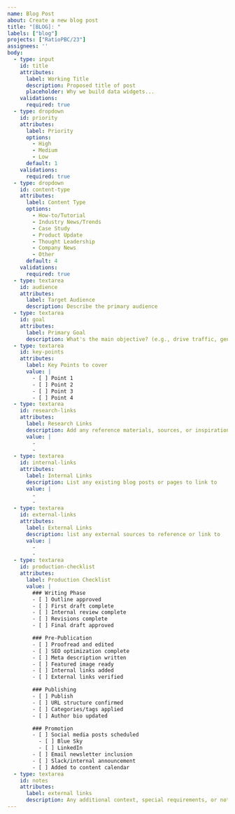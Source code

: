 ```yaml
---
name: Blog Post
about: Create a new blog post
title: "[BLOG]: "
labels: ["blog"]
projects: ["RatioPBC/23"]
assignees: ''
body:
  - type: input
    id: title
    attributes:
      label: Working Title
      description: Proposed title of post
      placeholder: Why we build data widgets...
    validations:
      required: true
  - type: dropdown
    id: priority
    attributes:
      label: Priority
      options:
        - High
        - Medium
        - Low
      default: 1
    validations:
      required: true
  - type: dropdown
    id: content-type
    attributes:
      label: Content Type
      options:
        - How-to/Tutorial
        - Industry News/Trends
        - Case Study
        - Product Update
        - Thought Leadership
        - Company News
        - Other
      default: 4
    validations:
      required: true
  - type: textarea
    id: audience
    attributes:
      label: Target Audience
      description: Describe the primary audience
  - type: textarea
    id: goal
    attributes:
      label: Primary Goal
      description: What's the main objective? (e.g., drive traffic, generate leads, educate, brand awareness)
  - type: textarea
    id: key-points
    attributes:
      label: Key Points to cover
      value: |
        - [ ] Point 1
        - [ ] Point 2
        - [ ] Point 3
        - [ ] Point 4
  - type: textarea
    id: research-links
    attributes:
      label: Research Links
      description: Add any reference materials, sources, or inspiration
      value: |
        - 
        - 
  - type: textarea
    id: internal-links
    attributes:
      label: Internal Links
      description: List any existing blog posts or pages to link to
      value: |
        - 
        - 
  - type: textarea
    id: external-links
    attributes:
      label: External Links
      description: list any external sources to reference or link to
      value: |
        - 
        - 
  - type: textarea
    id: production-checklist
    attributes:
      label: Production Checklist
      value: |
        ### Writing Phase
        - [ ] Outline approved
        - [ ] First draft complete
        - [ ] Internal review complete
        - [ ] Revisions complete
        - [ ] Final draft approved

        ### Pre-Publication
        - [ ] Proofread and edited
        - [ ] SEO optimization complete
        - [ ] Meta description written
        - [ ] Featured image ready
        - [ ] Internal links added
        - [ ] External links verified

        ### Publishing
        - [ ] Publish
        - [ ] URL structure confirmed
        - [ ] Categories/tags applied
        - [ ] Author bio updated

        ### Promotion
        - [ ] Social media posts scheduled
          - [ ] Blue Sky
          - [ ] LinkedIn
        - [ ] Email newsletter inclusion
        - [ ] Slack/internal announcement
        - [ ] Added to content calendar
  - type: textarea
    id: notes
    attributes:
      label: external links
      description: Any additional context, special requirements, or notes for the team 
---
```

